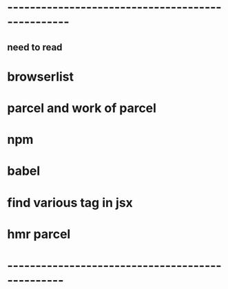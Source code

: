 # -------------------------------------------------
## need to read
# browserlist
# parcel and work of parcel 
# npm
# babel
# find various tag in jsx
# hmr parcel
# ------------------------------------------------